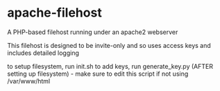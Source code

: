 # apache-filehost

A PHP-based filehost running under an apache2 webserver

This filehost is designed to be invite-only and so uses access keys and includes detailed logging

to setup filesystem, run init.sh
to add keys, run generate_key.py (AFTER setting up filesystem) - make sure to edit this script if not using /var/www/html
